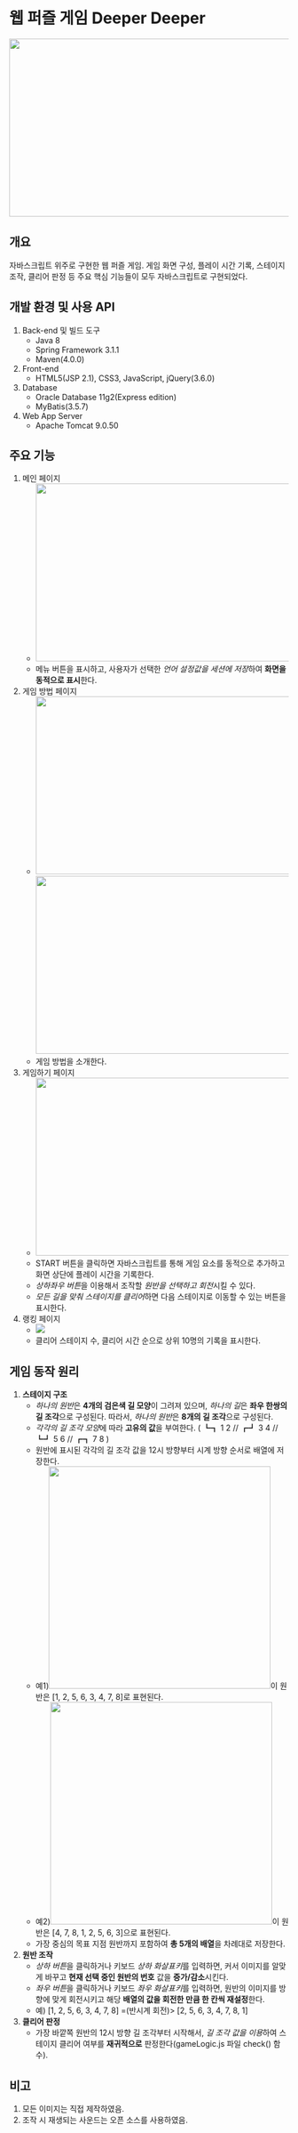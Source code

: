 # 웹 퍼즐 게임 Deeper Deeper
<img width="640" height="320" src="https://user-images.githubusercontent.com/42332051/136391023-67158e35-ee5c-4a96-be8f-2c73f6a63a62.gif">

## 개요
자바스크립트 위주로 구현한 웹 퍼즐 게임. 게임 화면 구성, 플레이 시간 기록, 스테이지 조작, 클리어 판정 등 주요 핵심 기능들이 모두 자바스크립트로 구현되었다.

## 개발 환경 및 사용 API
1. Back-end 및 빌드 도구
   - Java 8
   - Spring Framework 3.1.1
   - Maven(4.0.0)
2. Front-end
   - HTML5(JSP 2.1), CSS3, JavaScript, jQuery(3.6.0)
3. Database
   - Oracle Database 11g2(Express edition)
   - MyBatis(3.5.7)
4. Web App Server
   - Apache Tomcat 9.0.50

## 주요 기능
1. 메인 페이지
   - <img width="640" height="320" src="https://user-images.githubusercontent.com/42332051/136391136-dd695cf2-ef39-4459-b6f4-3dc65a32bfa3.gif">
   - 메뉴 버튼을 표시하고, 사용자가 선택한 *언어 설정값을 세션에 저장*하여 **화면을 동적으로 표시**한다.
2. 게임 방법 페이지
   - <img width="640" height="320" src="https://user-images.githubusercontent.com/42332051/136391168-ea66444a-94a5-4aa5-a9a4-ec874cd950d7.png"><img width="640" height="320" src="https://user-images.githubusercontent.com/42332051/136391172-8eef3d24-fdcc-489a-97f1-10b11cd3bd53.png">
   - 게임 방법을 소개한다.
3. 게임하기 페이지
   - <img width="640" height="320" src="https://user-images.githubusercontent.com/42332051/136391533-021b66dc-3f51-4e8a-8bfc-fcb34188f241.gif">
   - START 버튼을 클릭하면 자바스크립트를 통해 게임 요소를 동적으로 추가하고 화면 상단에 플레이 시간을 기록한다.
   - *상하좌우 버튼*을 이용해서 조작할 *원반을 선택하고 회전*시킬 수 있다.
   - *모든 길을 맞춰 스테이지를 클리어*하면 다음 스테이지로 이동할 수 있는 버튼을 표시한다.
4. 랭킹 페이지
   - <img src="https://user-images.githubusercontent.com/42332051/136391569-3ffffa49-50d2-454e-ac3d-e3c56885531e.png">
   - 클리어 스테이지 수, 클리어 시간 순으로 상위 10명의 기록을 표시한다.

## 게임 동작 원리
1. **스테이지 구조**
   - *하나의 원반*은 **4개의 검은색 길 모양**이 그려져 있으며, *하나의 길*은 **좌우 한쌍의 길 조각**으로 구성된다. 따라서, *하나의 원반*은 **8개의 길 조각**으로 구성된다.
   - *각각의 길 조각 모양*에 따라 **고유의 값**을 부여한다. ( ┗┓ 1 2 // ┏┛ 3 4 // ┗┛ 5 6 // ┏┓ 7 8 )
   - 원반에 표시된 각각의 길 조각 값을 12시 방향부터 시계 방향 순서로 배열에 저장한다.
   - 예1)<img width="400" height="400" src="ttps://user-images.githubusercontent.com/42332051/136391917-1c10fdca-40c8-425a-8828-8087a95945f1.png">이 원반은 [1, 2, 5, 6, 3, 4, 7, 8]로 표현된다.
   - 예2)<img width="400" height="400" src="https://user-images.githubusercontent.com/42332051/136391895-b6627734-4782-4e38-b15c-d08ab140e364.png">이 원반은 [4, 7, 8, 1, 2, 5, 6, 3]으로 표현된다.
   - 가장 중심의 목표 지점 원반까지 포함하여 **총 5개의 배열**을 차례대로 저장한다.
2. **원반 조작**
   - *상하 버튼*을 클릭하거나 키보드 *상하 화살표키*를 입력하면, 커서 이미지를 알맞게 바꾸고 **현재 선택 중인 원반의 번호** 값을 **증가/감소**시킨다.
   - *좌우 버튼*을 클릭하거나 키보드 *좌우 화살표키*를 입력하면, 원반의 이미지를 방향에 맞게 회전시키고 해당 **배열의 값을 회전한 만큼 한 칸씩 재설정**한다.
   - 예) [1, 2, 5, 6, 3, 4, 7, 8] =(반시계 회전)> [2, 5, 6, 3, 4, 7, 8, 1]
3. **클리어 판정**
   - 가장 바깥쪽 원반의 12시 방향 길 조각부터 시작해서, *길 조각 값을 이용*하여 스테이지 클리어 여부를 **재귀적으로** 판정한다(gameLogic.js 파일 check() 함수).
## 비고
1. 모든 이미지는 직접 제작하였음.
2. 조작 시 재생되는 사운드는 오픈 소스를 사용하였음.
